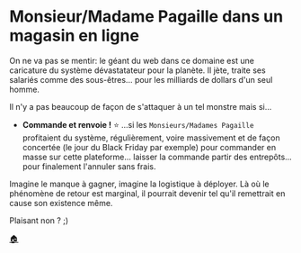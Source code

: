# Monsieur/Madame Pagaille dans un magasin en ligne

On ne va pas se mentir: le géant du web dans ce domaine est une caricature du système dévastatateur pour la planète. Il jète, traite ses salariés comme des sous-êtres... pour les milliards de dollars d'un seul homme.

Il n'y a pas beaucoup de façon de s'attaquer à un tel monstre mais si...

- **Commande et renvoie !** :star:
  ...si les `Monsieurs/Madames Pagaille` profitaient du système, régulièrement, voire massivement et de façon concertée (le jour du Black Friday par exemple) pour commander en masse sur cette plateforme... laisser la commande partir des entrepôts... pour finalement l'annuler sans frais.

Imagine le manque à gagner, imagine la logistique à déployer. Là où le phénomène de retour est marginal, il pourrait devenir tel qu'il remettrait en cause son existence même. 

Plaisant non ? ;)

[:house:](README.md)
